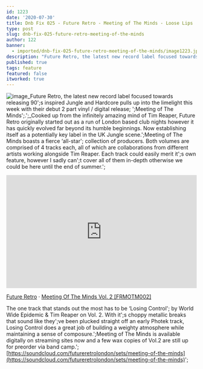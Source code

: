 ```yaml
---
id: 1223
date: '2020-07-30'
title: Dnb Fix 025 - Future Retro - Meeting of The Minds - Loose Lips
type: post
slug: dnb-fix-025-future-retro-meeting-of-the-minds
author: 122
banner:
  - imported/dnb-fix-025-future-retro-meeting-of-the-minds/image1223.jpeg
description: "Future Retro, the latest new record label focused towards releasing 90’s inspired Jungle and Hardcore pulls up into the limelight this week with their debut 2 part vinyl / digital release; 'Meeting of The Minds'.\_ Cooked up from the infinitely amazing mind of Tim Reaper, Future Retro originally started out as a run of London [...]Read More..."
published: true
tags: feature
featured: false
itworked: true
---
```

![image](../imported/dnb-fix-025-future-retro-meeting-of-the-minds/image1223.jpeg)_Future Retro, the latest new record label focused towards releasing 90';s inspired Jungle and Hardcore pulls up into the limelight this week with their debut 2 part vinyl / digital release; ';Meeting of The Minds';.';_Cooked up from the infinitely amazing mind of Tim Reaper, Future Retro originally started out as a run of London based club nights however it has quickly evolved far beyond its humble beginnings. Now establishing itself as a potentially key label in the UK Jungle scene.';Meeting of The Minds boasts a fierce ‘all-star'; collection of producers. Both volumes are comprised of 4 tracks each, all of which are collaborations from different artists working alongside Tim Reaper. Each track could easily merit it';s own feature, however I sadly can';t cover all of them in-depth otherwise we could be here until the end of summer.';

<iframe width='100%' height='300' scrolling='no' frameborder='no' allow='autoplay' src='https://w.soundcloud.com/player/?url=https%3A//api.soundcloud.com/tracks/842527876&color=%23ff5500&auto_play=false&hide_related=false&show_comments=true&show_user=true&show_reposts=false&show_teaser=true&visual=true'></iframe>

[Future Retro](https://soundcloud.com/futureretrolondon "Future Retro") · [Meeting Of The Minds Vol. 2 \[FRMOTM002\]](https://soundcloud.com/futureretrolondon/meeting-of-the-minds-vol-2-frmotm002 "Meeting Of The Minds Vol. 2 [FRMOTM002]")

The one track that stands out the most has to be ‘Losing Control'; by World Wide Epidemic & Tim Reaper on Vol. 2. With it';s choppy metallic breaks that sound like they';ve been plucked straight off an early Photek track, Losing Control does a great job of building a weighty atmosphere while maintaining a sense of composure.';Meeting of The Minds is available digitally on streaming sites now and a few wax copies of Vol.2 are still up for preorder via band camp.';[https://soundcloud.com/futureretrolondon/sets/meeting-of-the-minds](https://soundcloud.com/futureretrolondon/sets/meeting-of-the-minds)';